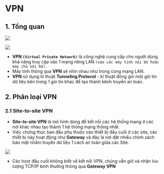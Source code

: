 # VPN 
## 1. Tổng quan
![](https://github.com/hocchudong/thuctap012017/raw/master/TamNT/VPN-OpenVPN/images/1.1.png)

![](https://github.com/hocchudong/thuctap012017/raw/master/TamNT/VPN-OpenVPN/images/1.2.png)

- **VPN `(Virtual Private Network)`** là công nghệ cung cấp cho người dùng khả năng truy cập vào 1 mạng riêng LAN `(vào các máy tính nội bộ hoặc máy chủ nội bộ).`
- Máy tính thông qua **VPN** sẽ nhìn nhau như trong cùng mạng LAN.
- **VPN** sử dụng kĩ thuật **Tunneling Protocol** - kĩ thuật đóng gói một gói tin dữ liệu bên trong 1 gói tin khác để tạo thành kênh truyền an toàn. 

## 2. Phân loại VPN
### 2.1 Site-to-site VPN
- **Site-to-site VPN** là mô hình dùng để kết nối các hệ thống mạng ở các nơi khác nhau tạo thành 1 hệ thống mạng thống nhất.
- Việc chứng thực ban đầu phụ thuộc vào thiết bị đầu cuối ở các site, các thiết bị này hoạt động như **Gateway** và đây là nơi đặt nhiều chính sách bảo mật nhằm truyền dữ liệu 1 cách an toàn giữa các Site.

![](https://github.com/hocchudong/thuctap012017/raw/master/TamNT/VPN-OpenVPN/images/1.5.png)

- Các host đầu cuối không biết về kết nối VPN, chúng vẫn gửi và nhận lưu lượng TCP/IP bình thường thông qua **Gateway VPN**